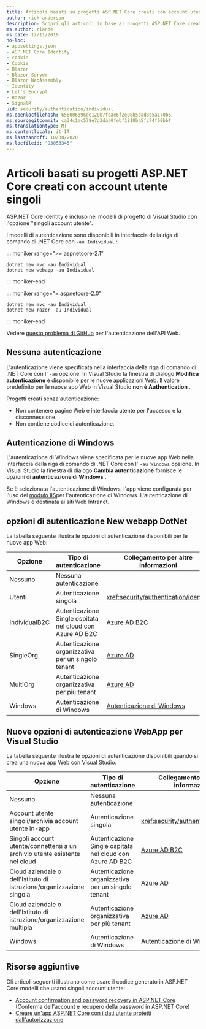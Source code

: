 ```yaml
---
title: Articoli basati su progetti ASP.NET Core creati con account utente singoli
author: rick-anderson
description: Scopri gli articoli in base ai progetti ASP.NET Core creati con singoli account utente.
ms.author: riande
ms.date: 12/11/2019
no-loc:
- appsettings.json
- ASP.NET Core Identity
- cookie
- Cookie
- Blazor
- Blazor Server
- Blazor WebAssembly
- Identity
- Let's Encrypt
- Razor
- SignalR
uid: security/authentication/individual
ms.openlocfilehash: 656006396de120b7feae6f2e08b5dad3b5a170b5
ms.sourcegitcommit: ca34c1ac578e7d3daa0febf1810ba5fc74f60bbf
ms.translationtype: MT
ms.contentlocale: it-IT
ms.lasthandoff: 10/30/2020
ms.locfileid: "93053345"
---
```

# <a name="articles-based-on-aspnet-core-projects-created-with-individual-user-accounts"></a>Articoli basati su progetti ASP.NET Core creati con account utente singoli

ASP.NET Core Identity è incluso nei modelli di progetto di Visual Studio con l'opzione "singoli account utente".

I modelli di autenticazione sono disponibili in interfaccia della riga di comando di .NET Core con `-au Individual` :

::: moniker range=">= aspnetcore-2.1"

```dotnetcli
dotnet new mvc -au Individual
dotnet new webapp -au Individual
```

::: moniker-end

::: moniker range="= aspnetcore-2.0"

```dotnetcli
dotnet new mvc -au Individual
dotnet new razor -au Individual
```

::: moniker-end

Vedere [questo problema di GitHub](https://github.com/dotnet/AspNetCore/issues/5833) per l'autenticazione dell'API Web.

<a name="no"></a>

## <a name="no-authentication"></a>Nessuna autenticazione

L'autenticazione viene specificata nella interfaccia della riga di comando di .NET Core con l' `-au` opzione. In Visual Studio la finestra di dialogo **Modifica autenticazione** è disponibile per le nuove applicazioni Web. Il valore predefinito per le nuove app Web in Visual Studio **non è Authentication** .

Progetti creati senza autenticazione:

* Non contenere pagine Web e interfaccia utente per l'accesso e la disconnessione.
* Non contiene codice di autenticazione.

<a name="win"></a>

## <a name="windows-authentication"></a>Autenticazione di Windows

L'autenticazione di Windows viene specificata per le nuove app Web nella interfaccia della riga di comando di .NET Core con l' `-au Windows` opzione. In Visual Studio la finestra di dialogo **Cambia autenticazione** fornisce le opzioni di **autenticazione di Windows** .

Se è selezionata l'autenticazione di Windows, l'app viene configurata per l'uso del [modulo IIS](xref:host-and-deploy/iis/modules)per l'autenticazione di Windows. L'autenticazione di Windows è destinata ai siti Web Intranet.

## <a name="dotnet-new-webapp-authentication-options"></a>opzioni di autenticazione New webapp DotNet

La tabella seguente illustra le opzioni di autenticazione disponibili per le nuove app Web:

| Opzione | Tipo di autenticazione | Collegamento per altre informazioni |
 | ----------------- | ------------ | ---------- |
| Nessuno            |  Nessuna autenticazione | | 
| Utenti      |  Autenticazione singola | <xref:security/authentication/identity>
| IndividualB2C   |  Autenticazione Single ospitata nel cloud con Azure AD B2C | [Azure AD B2C](/azure/active-directory-b2c/) |
| SingleOrg       |  Autenticazione organizzativa per un singolo tenant | [Azure AD](/azure/active-directory/develop/quickstart-v2-aspnet-core-webapp) |
| MultiOrg        |  Autenticazione organizzativa per più tenant | [Azure AD](/azure/active-directory/develop/quickstart-v2-aspnet-core-webapp) |
| Windows         |  Autenticazione di Windows | [Autenticazione di Windows](xref:security/authentication/windowsauth)

## <a name="visual-studio-new-webapp-authentication-options"></a>Nuove opzioni di autenticazione WebApp per Visual Studio

La tabella seguente illustra le opzioni di autenticazione disponibili quando si crea una nuova app Web con Visual Studio:

| Opzione | Tipo di autenticazione | Collegamento per altre informazioni |
 | ----------------- | ------------ | ---------- |
| Nessuno            |  Nessuna autenticazione | | 
| Account utente singoli/archivia account utente in-app |  Autenticazione singola | <xref:security/authentication/identity> |
| Singoli account utente/connettersi a un archivio utente esistente nel cloud |  Autenticazione Single ospitata nel cloud con Azure AD B2C | [Azure AD B2C](/azure/active-directory-b2c/) |
| Cloud aziendale o dell'Istituto di istruzione/organizzazione singola  |  Autenticazione organizzativa per un singolo tenant | [Azure AD](/azure/active-directory/develop/quickstart-v2-aspnet-core-webapp) |
| Cloud aziendale o dell'Istituto di istruzione/organizzazione multipla |  Autenticazione organizzativa per più tenant | [Azure AD](/azure/active-directory/develop/quickstart-v2-aspnet-core-webapp) |
| Windows         |  Autenticazione di Windows | [Autenticazione di Windows](xref:security/authentication/windowsauth)

## <a name="additional-resources"></a>Risorse aggiuntive

Gli articoli seguenti illustrano come usare il codice generato in ASP.NET Core modelli che usano singoli account utente:

* [Account confirmation and password recovery in ASP.NET Core](xref:security/authentication/accconfirm) (Conferma dell'account e recupero della password in ASP.NET Core)
* [Creare un'app ASP.NET Core con i dati utente protetti dall'autorizzazione](xref:security/authorization/secure-data)

